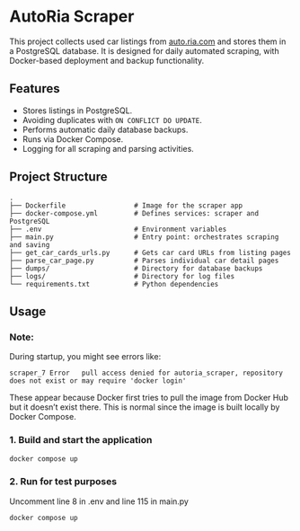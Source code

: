 # AutoRia Scraper

This project collects used car listings from [auto.ria.com](https://auto.ria.com/) and stores them in a PostgreSQL database. It is designed for daily automated scraping, with Docker-based deployment and backup functionality.

## Features

- Stores listings in PostgreSQL.
- Avoiding duplicates with `ON CONFLICT DO UPDATE`.
- Performs automatic daily database backups.
- Runs via Docker Compose.
- Logging for all scraping and parsing activities.

## Project Structure

```
.
├── Dockerfile                 # Image for the scraper app
├── docker-compose.yml         # Defines services: scraper and PostgreSQL
├── .env                       # Environment variables
├── main.py                    # Entry point: orchestrates scraping and saving
├── get_car_cards_urls.py      # Gets car card URLs from listing pages
├── parse_car_page.py          # Parses individual car detail pages
├── dumps/                     # Directory for database backups
├── logs/                      # Directory for log files
└── requirements.txt           # Python dependencies
```


## Usage

### Note:
During startup, you might see errors like:

```
scraper_7 Error   pull access denied for autoria_scraper, repository does not exist or may require 'docker login'
```
These appear because Docker first tries to pull the image from Docker Hub but it doesn’t exist there.
This is normal since the image is built locally by Docker Compose.

### 1. Build and start the application

```bash
docker compose up
```

### 2. Run for test purposes

Uncomment line 8 in .env and line 115 in main.py
```bash
docker compose up
```